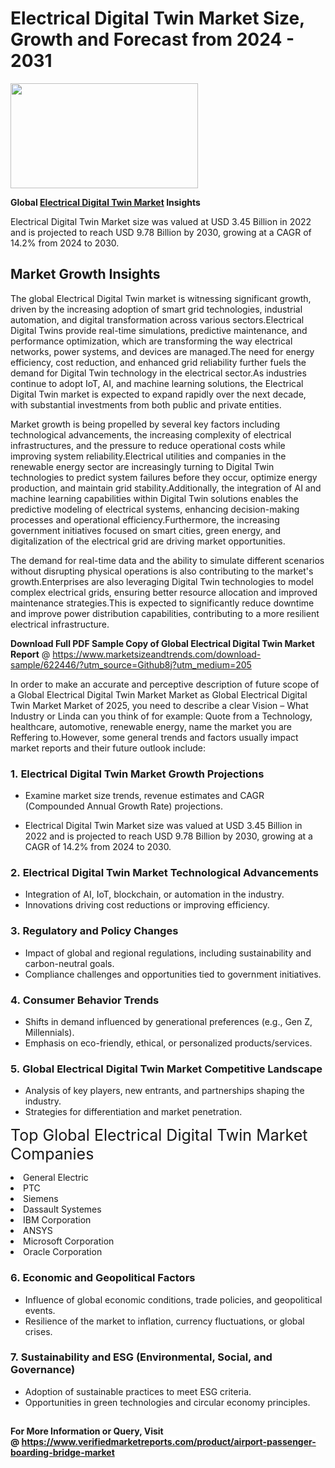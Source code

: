 <H1>Electrical Digital Twin Market Size, Growth and Forecast from 2024 - 2031</H1><img class="aligncenter size-medium wp-image-584254" src="https://thirdeyenews.in/wp-content/uploads/2024/09/Global-Market-Research-300x168.jpeg" alt="" width="300" height="168" /><p><strong>Global&nbsp;<a href="https://www.marketsizeandtrends.com/download-sample/622446/?utm_source=Github8j?utm_medium=205">Electrical Digital Twin Market</a> Insights</strong></p><p>Electrical Digital Twin Market size was valued at USD 3.45 Billion in 2022 and is projected to reach USD 9.78 Billion by 2030, growing at a CAGR of 14.2% from 2024 to 2030.</p><p><h2>Market Growth Insights</h2> <p>The global Electrical Digital Twin market is witnessing significant growth, driven by the increasing adoption of smart grid technologies, industrial automation, and digital transformation across various sectors.Electrical Digital Twins provide real-time simulations, predictive maintenance, and performance optimization, which are transforming the way electrical networks, power systems, and devices are managed.The need for energy efficiency, cost reduction, and enhanced grid reliability further fuels the demand for Digital Twin technology in the electrical sector.As industries continue to adopt IoT, AI, and machine learning solutions, the Electrical Digital Twin market is expected to expand rapidly over the next decade, with substantial investments from both public and private entities.</p> <p>Market growth is being propelled by several key factors including technological advancements, the increasing complexity of electrical infrastructures, and the pressure to reduce operational costs while improving system reliability.Electrical utilities and companies in the renewable energy sector are increasingly turning to Digital Twin technologies to predict system failures before they occur, optimize energy production, and maintain grid stability.Additionally, the integration of AI and machine learning capabilities within Digital Twin solutions enables the predictive modeling of electrical systems, enhancing decision-making processes and operational efficiency.Furthermore, the increasing government initiatives focused on smart cities, green energy, and digitalization of the electrical grid are driving market opportunities.</p> <p>The demand for real-time data and the ability to simulate different scenarios without disrupting physical operations is also contributing to the market's growth.Enterprises are also leveraging Digital Twin technologies to model complex electrical grids, ensuring better resource allocation and improved maintenance strategies.This is expected to significantly reduce downtime and improve power distribution capabilities, contributing to a more resilient electrical infrastructure.</p> <p><span class=""><strong>Download Full PDF Sample Copy of Global Electrical Digital Twin Market Report</strong> @ <a href="https://www.marketsizeandtrends.com/download-sample/622446/?utm_source=Github8j?utm_medium=205" target="_blank">https://www.marketsizeandtrends.com/download-sample/622446/?utm_source=Github8j?utm_medium=205</a></span></p><p>In order to make an accurate and perceptive description of future scope of a Global&nbsp;Electrical Digital Twin Market Market as Global&nbsp;Electrical Digital Twin Market Market of 2025, you need to describe a clear Vision &ndash; What Industry or Linda can you think of for example: Quote from a Technology, healthcare, automotive, renewable energy, name the market you are Reffering to.However, some general trends and factors usually impact market reports and their future outlook include:</p><h3>1.&nbsp;<strong>Electrical Digital Twin Market Growth Projections</strong></h3><ul><li>Examine market size trends, revenue estimates and CAGR (Compounded Annual Growth Rate) projections.</li><li><p>Electrical Digital Twin Market size was valued at USD 3.45 Billion in 2022 and is projected to reach USD 9.78 Billion by 2030, growing at a CAGR of 14.2% from 2024 to 2030.</p></li></ul><h3>2.&nbsp;<strong>Electrical Digital Twin Market Technological Advancements</strong></h3><ul><li>Integration of AI, IoT, blockchain, or automation in the industry.</li><li>Innovations driving cost reductions or improving efficiency.</li></ul><h3>3.&nbsp;<strong>Regulatory and Policy Changes</strong></h3><ul><li>Impact of global and regional regulations, including sustainability and carbon-neutral goals.</li><li>Compliance challenges and opportunities tied to government initiatives.</li></ul><h3>4.&nbsp;<strong>Consumer Behavior Trends</strong></h3><ul><li>Shifts in demand influenced by generational preferences (e.g., Gen Z, Millennials).</li><li>Emphasis on eco-friendly, ethical, or personalized products/services.</li></ul><h3>5.&nbsp;<strong>Global Electrical Digital Twin Market Competitive Landscape</strong></h3><ul><li>Analysis of key players, new entrants, and partnerships shaping the industry.</li><li>Strategies for differentiation and market penetration.</li></ul><p data-pm-slice="1 1 []"><span style="color: inherit; font-family: inherit; font-size: 25px;">Top Global Electrical Digital Twin Market Companies</span></p><div class="" data-test-id=""><p><li>General Electric</li><li> PTC</li><li> Siemens</li><li> Dassault Systemes</li><li> IBM Corporation</li><li> ANSYS</li><li> Microsoft Corporation</li><li> Oracle Corporation</li></p></div><h3>6.&nbsp;<strong>Economic and Geopolitical Factors</strong></h3><ul><li>Influence of global economic conditions, trade policies, and geopolitical events.</li><li>Resilience of the market to inflation, currency fluctuations, or global crises.</li></ul><h3>7.&nbsp;<strong>Sustainability and ESG (Environmental, Social, and Governance)</strong></h3><ul><li>Adoption of sustainable practices to meet ESG criteria.</li><li>Opportunities in green technologies and circular economy principles.</li></ul><h2><strong style="font-size: 14px;">For More Information or Query, Visit @&nbsp;</strong><a style="background-color: #ffffff; font-size: 14px;" href="https://www.marketsizeandtrends.com/report/electrical-digital-twin-market/" target="_blank">https://www.verifiedmarketreports.com/product/airport-passenger-boarding-bridge-market</a></h2>